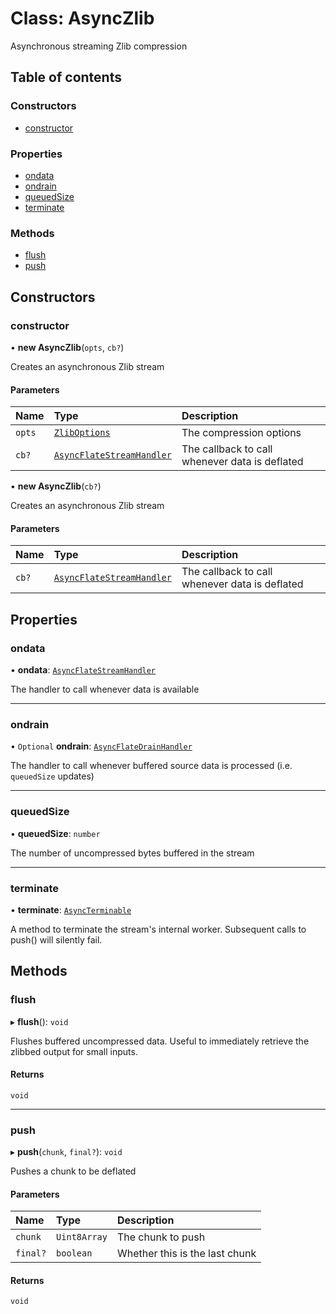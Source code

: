 # Class: AsyncZlib

Asynchronous streaming Zlib compression

## Table of contents

### Constructors

- [constructor](AsyncZlib.md#constructor)

### Properties

- [ondata](AsyncZlib.md#ondata)
- [ondrain](AsyncZlib.md#ondrain)
- [queuedSize](AsyncZlib.md#queuedsize)
- [terminate](AsyncZlib.md#terminate)

### Methods

- [flush](AsyncZlib.md#flush)
- [push](AsyncZlib.md#push)

## Constructors

### constructor

• **new AsyncZlib**(`opts`, `cb?`)

Creates an asynchronous Zlib stream

#### Parameters

| Name | Type | Description |
| :------ | :------ | :------ |
| `opts` | [`ZlibOptions`](../interfaces/ZlibOptions.md) | The compression options |
| `cb?` | [`AsyncFlateStreamHandler`](../README.md#asyncflatestreamhandler) | The callback to call whenever data is deflated |

• **new AsyncZlib**(`cb?`)

Creates an asynchronous Zlib stream

#### Parameters

| Name | Type | Description |
| :------ | :------ | :------ |
| `cb?` | [`AsyncFlateStreamHandler`](../README.md#asyncflatestreamhandler) | The callback to call whenever data is deflated |

## Properties

### ondata

• **ondata**: [`AsyncFlateStreamHandler`](../README.md#asyncflatestreamhandler)

The handler to call whenever data is available

___

### ondrain

• `Optional` **ondrain**: [`AsyncFlateDrainHandler`](../README.md#asyncflatedrainhandler)

The handler to call whenever buffered source data is processed (i.e. `queuedSize` updates)

___

### queuedSize

• **queuedSize**: `number`

The number of uncompressed bytes buffered in the stream

___

### terminate

• **terminate**: [`AsyncTerminable`](../interfaces/AsyncTerminable.md)

A method to terminate the stream's internal worker. Subsequent calls to
push() will silently fail.

## Methods

### flush

▸ **flush**(): `void`

Flushes buffered uncompressed data. Useful to immediately retrieve the
zlibbed output for small inputs.

#### Returns

`void`

___

### push

▸ **push**(`chunk`, `final?`): `void`

Pushes a chunk to be deflated

#### Parameters

| Name | Type | Description |
| :------ | :------ | :------ |
| `chunk` | `Uint8Array` | The chunk to push |
| `final?` | `boolean` | Whether this is the last chunk |

#### Returns

`void`
